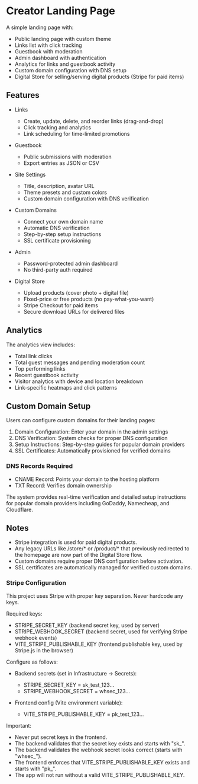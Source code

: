 # Creator Landing Page

A simple landing page with:
- Public landing page with custom theme
- Links list with click tracking
- Guestbook with moderation
- Admin dashboard with authentication
- Analytics for links and guestbook activity
- Custom domain configuration with DNS setup
- Digital Store for selling/serving digital products (Stripe for paid items)

## Features

- Links
  - Create, update, delete, and reorder links (drag-and-drop)
  - Click tracking and analytics
  - Link scheduling for time-limited promotions

- Guestbook
  - Public submissions with moderation
  - Export entries as JSON or CSV

- Site Settings
  - Title, description, avatar URL
  - Theme presets and custom colors
  - Custom domain configuration with DNS verification

- Custom Domains
  - Connect your own domain name
  - Automatic DNS verification
  - Step-by-step setup instructions
  - SSL certificate provisioning

- Admin
  - Password-protected admin dashboard
  - No third-party auth required

- Digital Store
  - Upload products (cover photo + digital file)
  - Fixed-price or free products (no pay-what-you-want)
  - Stripe Checkout for paid items
  - Secure download URLs for delivered files

## Analytics

The analytics view includes:
- Total link clicks
- Total guest messages and pending moderation count
- Top performing links
- Recent guestbook activity
- Visitor analytics with device and location breakdown
- Link-specific heatmaps and click patterns

## Custom Domain Setup

Users can configure custom domains for their landing pages:

1. Domain Configuration: Enter your domain in the admin settings
2. DNS Verification: System checks for proper DNS configuration
3. Setup Instructions: Step-by-step guides for popular domain providers
4. SSL Certificates: Automatically provisioned for verified domains

### DNS Records Required

- CNAME Record: Points your domain to the hosting platform
- TXT Record: Verifies domain ownership

The system provides real-time verification and detailed setup instructions for popular domain providers including GoDaddy, Namecheap, and Cloudflare.

## Notes

- Stripe integration is used for paid digital products.
- Any legacy URLs like /store/* or /product/* that previously redirected to the homepage are now part of the Digital Store flow.
- Custom domains require proper DNS configuration before activation.
- SSL certificates are automatically managed for verified custom domains.

### Stripe Configuration

This project uses Stripe with proper key separation. Never hardcode any keys.

Required keys:
- STRIPE_SECRET_KEY (backend secret key, used by server)
- STRIPE_WEBHOOK_SECRET (backend secret, used for verifying Stripe webhook events)
- VITE_STRIPE_PUBLISHABLE_KEY (frontend publishable key, used by Stripe.js in the browser)

Configure as follows:

- Backend secrets (set in Infrastructure -> Secrets):
  - STRIPE_SECRET_KEY = sk_test_123...
  - STRIPE_WEBHOOK_SECRET = whsec_123...

- Frontend config (Vite environment variable):
  - VITE_STRIPE_PUBLISHABLE_KEY = pk_test_123...

Important:
- Never put secret keys in the frontend.
- The backend validates that the secret key exists and starts with "sk_".
- The backend validates the webhook secret looks correct (starts with "whsec_").
- The frontend enforces that VITE_STRIPE_PUBLISHABLE_KEY exists and starts with "pk_".
- The app will not run without a valid VITE_STRIPE_PUBLISHABLE_KEY.
